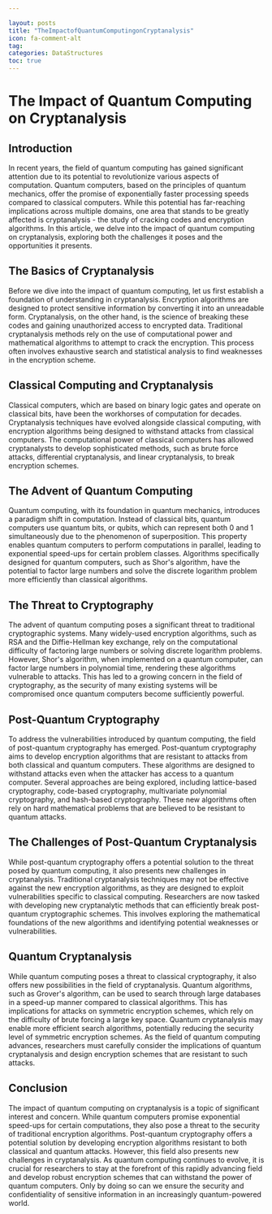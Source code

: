 ```yaml
---

layout: posts
title: "TheImpactofQuantumComputingonCryptanalysis"
icon: fa-comment-alt
tag:
categories: DataStructures
toc: true
---
```




# The Impact of Quantum Computing on Cryptanalysis

## Introduction

In recent years, the field of quantum computing has gained significant attention due to its potential to revolutionize various aspects of computation. Quantum computers, based on the principles of quantum mechanics, offer the promise of exponentially faster processing speeds compared to classical computers. While this potential has far-reaching implications across multiple domains, one area that stands to be greatly affected is cryptanalysis - the study of cracking codes and encryption algorithms. In this article, we delve into the impact of quantum computing on cryptanalysis, exploring both the challenges it poses and the opportunities it presents.

## The Basics of Cryptanalysis

Before we dive into the impact of quantum computing, let us first establish a foundation of understanding in cryptanalysis. Encryption algorithms are designed to protect sensitive information by converting it into an unreadable form. Cryptanalysis, on the other hand, is the science of breaking these codes and gaining unauthorized access to encrypted data. Traditional cryptanalysis methods rely on the use of computational power and mathematical algorithms to attempt to crack the encryption. This process often involves exhaustive search and statistical analysis to find weaknesses in the encryption scheme.

## Classical Computing and Cryptanalysis

Classical computers, which are based on binary logic gates and operate on classical bits, have been the workhorses of computation for decades. Cryptanalysis techniques have evolved alongside classical computing, with encryption algorithms being designed to withstand attacks from classical computers. The computational power of classical computers has allowed cryptanalysts to develop sophisticated methods, such as brute force attacks, differential cryptanalysis, and linear cryptanalysis, to break encryption schemes.

## The Advent of Quantum Computing

Quantum computing, with its foundation in quantum mechanics, introduces a paradigm shift in computation. Instead of classical bits, quantum computers use quantum bits, or qubits, which can represent both 0 and 1 simultaneously due to the phenomenon of superposition. This property enables quantum computers to perform computations in parallel, leading to exponential speed-ups for certain problem classes. Algorithms specifically designed for quantum computers, such as Shor's algorithm, have the potential to factor large numbers and solve the discrete logarithm problem more efficiently than classical algorithms.

## The Threat to Cryptography

The advent of quantum computing poses a significant threat to traditional cryptographic systems. Many widely-used encryption algorithms, such as RSA and the Diffie-Hellman key exchange, rely on the computational difficulty of factoring large numbers or solving discrete logarithm problems. However, Shor's algorithm, when implemented on a quantum computer, can factor large numbers in polynomial time, rendering these algorithms vulnerable to attacks. This has led to a growing concern in the field of cryptography, as the security of many existing systems will be compromised once quantum computers become sufficiently powerful.

## Post-Quantum Cryptography

To address the vulnerabilities introduced by quantum computing, the field of post-quantum cryptography has emerged. Post-quantum cryptography aims to develop encryption algorithms that are resistant to attacks from both classical and quantum computers. These algorithms are designed to withstand attacks even when the attacker has access to a quantum computer. Several approaches are being explored, including lattice-based cryptography, code-based cryptography, multivariate polynomial cryptography, and hash-based cryptography. These new algorithms often rely on hard mathematical problems that are believed to be resistant to quantum attacks.

## The Challenges of Post-Quantum Cryptanalysis

While post-quantum cryptography offers a potential solution to the threat posed by quantum computing, it also presents new challenges in cryptanalysis. Traditional cryptanalysis techniques may not be effective against the new encryption algorithms, as they are designed to exploit vulnerabilities specific to classical computing. Researchers are now tasked with developing new cryptanalytic methods that can efficiently break post-quantum cryptographic schemes. This involves exploring the mathematical foundations of the new algorithms and identifying potential weaknesses or vulnerabilities.

## Quantum Cryptanalysis

While quantum computing poses a threat to classical cryptography, it also offers new possibilities in the field of cryptanalysis. Quantum algorithms, such as Grover's algorithm, can be used to search through large databases in a speed-up manner compared to classical algorithms. This has implications for attacks on symmetric encryption schemes, which rely on the difficulty of brute forcing a large key space. Quantum cryptanalysis may enable more efficient search algorithms, potentially reducing the security level of symmetric encryption schemes. As the field of quantum computing advances, researchers must carefully consider the implications of quantum cryptanalysis and design encryption schemes that are resistant to such attacks.

## Conclusion

The impact of quantum computing on cryptanalysis is a topic of significant interest and concern. While quantum computers promise exponential speed-ups for certain computations, they also pose a threat to the security of traditional encryption algorithms. Post-quantum cryptography offers a potential solution by developing encryption algorithms resistant to both classical and quantum attacks. However, this field also presents new challenges in cryptanalysis. As quantum computing continues to evolve, it is crucial for researchers to stay at the forefront of this rapidly advancing field and develop robust encryption schemes that can withstand the power of quantum computers. Only by doing so can we ensure the security and confidentiality of sensitive information in an increasingly quantum-powered world.